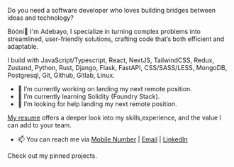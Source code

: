 Do you need a software developer who loves building bridges between ideas and technology? 

Bòóni👋 I'm Adebayo, I specialize in turning complex problems into streamlined, user-friendly solutions, crafting code that’s both efficient and adaptable.

I build with JavaScript/Typescript, React, NextJS, TailwindCSS, Redux, Zustand, Python, Rust, Django, Flask, FastAPI, CSS/SASS/LESS, MongoDB, Postgresql, Git, Github, Gitlab, Linux.

- 🔭 I’m currently working on landing my next remote position.
- 🌱 I’m currently learning Solidity (Foundry Stack).
- 🤔 I’m looking for help landing my next remote position.

[My resume](https://www.dropbox.com/scl/fi/vmy50ee5natztxvgjvqww/Adebayo_Olasunkanmi_Resume.pdf?rlkey=sm16nhy5d40aro1jkzipx8w6n&st=91df9vbk&dl=0) offers a deeper look into my skills,experience, and the value I can add to your team.

- 📫 You can reach me via [Mobile Number](+2349064302078) | [Email](abeebbade@gmail.com) | [LinkedIn](https://www.linkedin.com/in/shelldevme/)

Check out my pinned projects.
